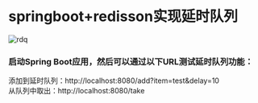 # springboot+redisson实现延时队列

![rdq](https://github.com/fuos/spring-demo/assets/34535312/984c8b93-12a2-4dcc-938d-4519fd96605b)

### 启动Spring Boot应用，然后可以通过以下URL测试延时队列功能：

添加到延时队列：http://localhost:8080/add?item=test&delay=10  
从队列中取出：http://localhost:8080/take
